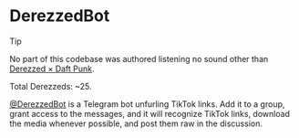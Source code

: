 # DerezzedBot

>[!TIP]
>No part of this codebase was authored listening no sound other than [Derezzed × Daft Punk](https://youtu.be/m4cgLL8JaVI).
>
>Total Derezzeds: ~25.

[@DerezzedBot](https://t.me/DerezzedBot) is a Telegram bot unfurling TikTok links.
Add it to a group, grant access to the messages, and it will recognize TikTok links, download the media whenever possible, and post them raw in the discussion.
